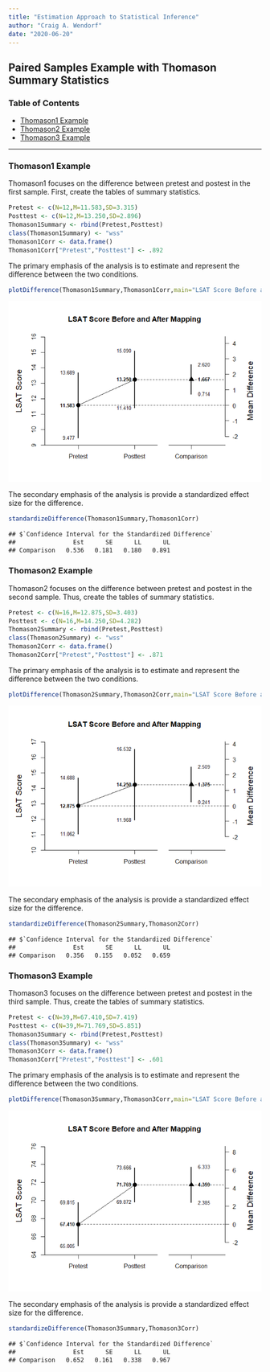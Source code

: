 ```yaml
---
title: "Estimation Approach to Statistical Inference"
author: "Craig A. Wendorf"
date: "2020-06-20"
---
```


## Paired Samples Example with Thomason Summary Statistics

### Table of Contents

- [Thomason1 Example](#thomason1-example)
- [Thomason2 Example](#thomason2-example)
- [Thomason3 Example](#thomason3-example)

---

### Thomason1 Example

Thomason1 focuses on the difference between pretest and postest in the first sample. First, create the tables of summary statistics.


```r
Pretest <- c(N=12,M=11.583,SD=3.315)
Posttest <- c(N=12,M=13.250,SD=2.896)
Thomason1Summary <- rbind(Pretest,Posttest)
class(Thomason1Summary) <- "wss"
Thomason1Corr <- data.frame()
Thomason1Corr["Pretest","Posttest"] <- .892
```

The primary emphasis of the analysis is to estimate and represent the difference between the two conditions.


```r
plotDifference(Thomason1Summary,Thomason1Corr,main="LSAT Score Before and After Mapping",ylab="LSAT Score")
```

![](figures/Thomason1-Difference-1.png)<!-- -->

The secondary emphasis of the analysis is provide a standardized effect size for the difference.


```r
standardizeDifference(Thomason1Summary,Thomason1Corr)
```

```
## $`Confidence Interval for the Standardized Difference`
##                Est      SE      LL      UL
## Comparison   0.536   0.181   0.180   0.891
```

### Thomason2 Example

Thomason2 focuses on the difference between pretest and postest in the second sample. Thus, create the tables of summary statistics.


```r
Pretest <- c(N=16,M=12.875,SD=3.403)
Posttest <- c(N=16,M=14.250,SD=4.282)
Thomason2Summary <- rbind(Pretest,Posttest)
class(Thomason2Summary) <- "wss"
Thomason2Corr <- data.frame()
Thomason2Corr["Pretest","Posttest"] <- .871
```

The primary emphasis of the analysis is to estimate and represent the difference between the two conditions.


```r
plotDifference(Thomason2Summary,Thomason2Corr,main="LSAT Score Before and After Mapping",ylab="LSAT Score")
```

![](figures/Thomason2-Difference-1.png)<!-- -->

The secondary emphasis of the analysis is provide a standardized effect size for the difference.


```r
standardizeDifference(Thomason2Summary,Thomason2Corr)
```

```
## $`Confidence Interval for the Standardized Difference`
##                Est      SE      LL      UL
## Comparison   0.356   0.155   0.052   0.659
```

### Thomason3 Example

Thomason3 focuses on the difference between pretest and postest in the third sample. Thus, create the tables of summary statistics.


```r
Pretest <- c(N=39,M=67.410,SD=7.419)
Posttest <- c(N=39,M=71.769,SD=5.851)
Thomason3Summary <- rbind(Pretest,Posttest)
class(Thomason3Summary) <- "wss"
Thomason3Corr <- data.frame()
Thomason3Corr["Pretest","Posttest"] <- .601
```

The primary emphasis of the analysis is to estimate and represent the difference between the two conditions.


```r
plotDifference(Thomason3Summary,Thomason3Corr,main="LSAT Score Before and After Mapping",ylab="LSAT Score")
```

![](figures/Thomason3-Difference-1.png)<!-- -->

The secondary emphasis of the analysis is provide a standardized effect size for the difference.


```r
standardizeDifference(Thomason3Summary,Thomason3Corr)
```

```
## $`Confidence Interval for the Standardized Difference`
##                Est      SE      LL      UL
## Comparison   0.652   0.161   0.338   0.967
```
